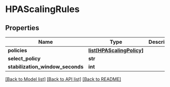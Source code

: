 # HPAScalingRules

## Properties
Name | Type | Description | Notes
------------ | ------------- | ------------- | -------------
**policies** | [**list[HPAScalingPolicy]**](HPAScalingPolicy.md) |  | [optional] 
**select_policy** | **str** |  | [optional] 
**stabilization_window_seconds** | **int** |  | [optional] 

[[Back to Model list]](../README.md#documentation-for-models) [[Back to API list]](../README.md#documentation-for-api-endpoints) [[Back to README]](../README.md)



